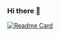 ### Hi there 👋
[![Readme Card](https://github-readme-stats.vercel.app/api/pin/?username=cyz0105&repo=ql_jd_scripts)](https://github.com/cyz0105/ql_jd_scripts)
<!--
**cyz0105/cyz0105** is a ✨ _special_ ✨ repository because its `README.md` (this file) appears on your GitHub profile.

Here are some ideas to get you started:

- 🔭 I’m currently working on ...
- 🌱 I’m currently learning ...
- 👯 I’m looking to collaborate on ...
- 🤔 I’m looking for help with ...
- 💬 Ask me about ...
- 📫 How to reach me: ...
- 😄 Pronouns: ...
- ⚡ Fun fact: ...
-->
